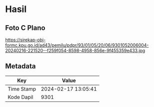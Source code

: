 # Hasil

## Foto C Plano

https://sirekap-obj-formc.kpu.go.id/ad43/pemilu/pdpr/93/01/05/20/06/9301052006004-20240216-221520--f259f054-8598-4958-856e-9f455359e433.jpg


## Metadata

| Key        | Value               |
| ---------- | ------------------- |
| Time Stamp | 2024-02-17 13:05:41 |
| Kode Dapil | 9301                |



